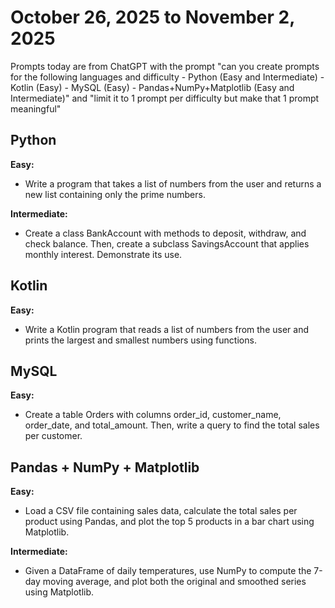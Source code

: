 # October 26, 2025 to November 2, 2025

Prompts today are from ChatGPT with the prompt "can you create prompts for the following languages and difficulty - Python (Easy and Intermediate) - Kotlin (Easy) - MySQL (Easy) - Pandas+NumPy+Matplotlib (Easy and Intermediate)" and "limit it to 1 prompt per difficulty but make that 1 prompt meaningful"

## Python
**Easy:**
- Write a program that takes a list of numbers from the user and returns a new list containing only the prime numbers.

**Intermediate:**
- Create a class BankAccount with methods to deposit, withdraw, and check balance. Then, create a subclass SavingsAccount that applies monthly interest. Demonstrate its use.


## Kotlin
**Easy:**
- Write a Kotlin program that reads a list of numbers from the user and prints the largest and smallest numbers using functions.


## MySQL
**Easy:**
- Create a table Orders with columns order_id, customer_name, order_date, and total_amount. Then, write a query to find the total sales per customer.


## Pandas + NumPy + Matplotlib
**Easy:**
- Load a CSV file containing sales data, calculate the total sales per product using Pandas, and plot the top 5 products in a bar chart using Matplotlib.

**Intermediate:**
- Given a DataFrame of daily temperatures, use NumPy to compute the 7-day moving average, and plot both the original and smoothed series using Matplotlib.
